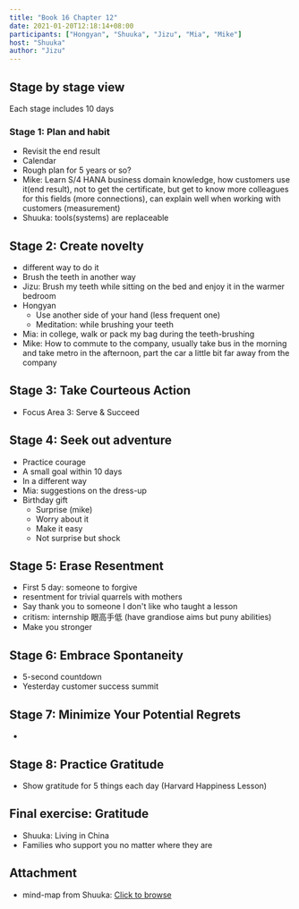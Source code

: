 ```yaml
---
title: "Book 16 Chapter 12"
date: 2021-01-20T12:18:14+08:00
participants: ["Hongyan", "Shuuka", "Jizu", "Mia", "Mike"]
host: "Shuuka"
author: "Jizu" 
---
```


## Stage by stage view

Each stage includes 10 days

### Stage 1: Plan and habit
- Revisit the end result
- Calendar 
- Rough plan for 5 years or so? 
- Mike: Learn S/4 HANA business domain knowledge, how customers use it(end result), not to get the certificate, but get to know more colleagues for this fields (more connections), can explain well when working with customers (measurement)
- Shuuka: tools(systems) are replaceable

## Stage 2: Create novelty
- different way to do it
- Brush the teeth in another way
- Jizu: Brush my teeth while sitting on the bed and enjoy it in the warmer bedroom
- Hongyan
    - Use another side of your hand (less frequent one)
    - Meditation:  while brushing your teeth
- Mia: in college, walk or pack my bag during the teeth-brushing
- Mike: How to commute to the company, usually take bus in the morning and take metro in the afternoon, part the car a little bit far away from the company


## Stage 3: Take Courteous Action
- Focus Area 3: Serve & Succeed


## Stage 4: Seek out adventure
- Practice courage
- A small goal within 10 days
- In a different way 
- Mia: suggestions on the dress-up
- Birthday gift
    - Surprise (mike)
    - Worry about it
    - Make it easy
    - Not surprise but shock

## Stage 5: Erase Resentment
- First 5 day: someone to forgive
- resentment for trivial quarrels with mothers
- Say thank you to someone I don't like who taught a lesson
- critism: internship 眼高手低 (have grandiose aims but puny abilities)
- Make you stronger

## Stage 6: Embrace Spontaneity
- 5-second countdown
- Yesterday customer success summit

## Stage 7: Minimize Your Potential Regrets
-  

## Stage 8: Practice Gratitude
- Show gratitude for 5 things each day (Harvard Happiness Lesson)

## Final exercise: Gratitude 
- Shuuka: Living in China
- Families who support you no matter where they are

##  Attachment
- mind-map from Shuuka: [Click to browse](https://sap.sharepoint.com/teams/EnglishReadingClubChina/Shared%20Documents/Book%20Discussion/16th%20book%20-%20The%2090%20Day%20Life)